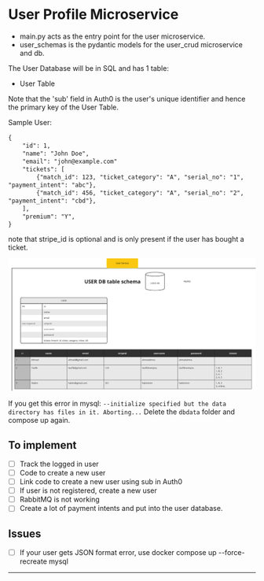 # User Profile Microservice
- main.py acts as the entry point for the user microservice.
- user_schemas is the pydantic models for the user_crud microservice and db.

The User Database will be in SQL and has 1 table:
- User Table

Note that the 'sub' field in Auth0 is the user's unique identifier and hence the primary key of the User Table.

Sample User:
```
{
    "id": 1,
    "name": "John Doe",
    "email": "john@example.com"
    "tickets": [
        {"match_id": 123, "ticket_category": "A", "serial_no": "1", "payment_intent": "abc"},
        {"match_id": 456, "ticket_category": "A", "serial_no": "2", "payment_intent": "cbd"},
    ],
    "premium": "Y",
}
```
note that stripe_id is optional and is only present if the user has bought a ticket.

![user db schema](schema.png)


If you get this error in mysql:
`--initialize specified but the data directory has files in it. Aborting...`
Delete the `dbdata` folder and compose up again.

## To implement
- [ ] Track the logged in user
- [ ] Code to create a new user
- [ ] Link code to create a new user using sub in Auth0
- [ ] If user is not registered, create a new user
- [ ] RabbitMQ is not working
- [ ] Create a lot of payment intents and put into the user database. 

## Issues
- [ ] If your user gets JSON format error, use docker compose up --force-recreate mysql

------
